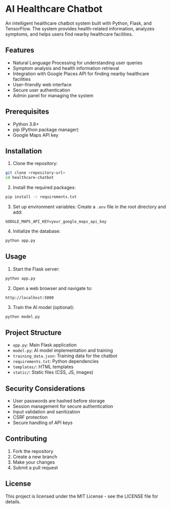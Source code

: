 # AI Healthcare Chatbot

An intelligent healthcare chatbot system built with Python, Flask, and TensorFlow. The system provides health-related information, analyzes symptoms, and helps users find nearby healthcare facilities.

## Features

- Natural Language Processing for understanding user queries
- Symptom analysis and health information retrieval
- Integration with Google Places API for finding nearby healthcare facilities
- User-friendly web interface
- Secure user authentication
- Admin panel for managing the system

## Prerequisites

- Python 3.8+
- pip (Python package manager)
- Google Maps API key

## Installation

1. Clone the repository:
```bash
git clone <repository-url>
cd healthcare-chatbot
```

2. Install the required packages:
```bash
pip install -r requirements.txt
```

3. Set up environment variables:
Create a `.env` file in the root directory and add:
```
GOOGLE_MAPS_API_KEY=your_google_maps_api_key
```

4. Initialize the database:
```bash
python app.py
```

## Usage

1. Start the Flask server:
```bash
python app.py
```

2. Open a web browser and navigate to:
```
http://localhost:5000
```

3. Train the AI model (optional):
```bash
python model.py
```

## Project Structure

- `app.py`: Main Flask application
- `model.py`: AI model implementation and training
- `training_data.json`: Training data for the chatbot
- `requirements.txt`: Python dependencies
- `templates/`: HTML templates
- `static/`: Static files (CSS, JS, images)

## Security Considerations

- User passwords are hashed before storage
- Session management for secure authentication
- Input validation and sanitization
- CSRF protection
- Secure handling of API keys

## Contributing

1. Fork the repository
2. Create a new branch
3. Make your changes
4. Submit a pull request

## License

This project is licensed under the MIT License - see the LICENSE file for details.
